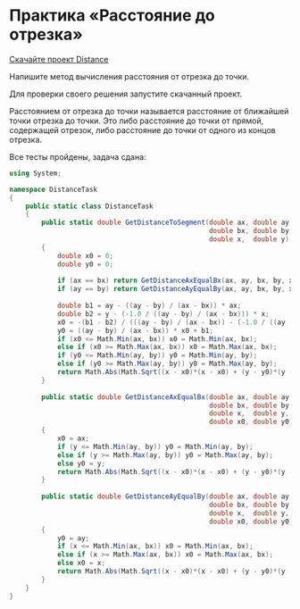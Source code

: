 # Практика «Расстояние до отрезка»

[Скачайте проект Distance](DistanceTask.zip)

Напишите метод вычисления расстояния от отрезка до точки.

Для проверки своего решения запустите скачанный проект.

Расстоянием от отрезка до точки называется расстояние от ближайшей точки отрезка до точки. Это либо расстояние до точки от прямой, содержащей отрезок, либо расстояние до точки от одного из концов отрезка.

Все тесты пройдены, задача сдана:
```cs
using System;

namespace DistanceTask
{
    public static class DistanceTask
    {
        public static double GetDistanceToSegment(double ax, double ay,
                                                  double bx, double by,
                                                  double x,  double y)
        {
            double x0 = 0;
            double y0 = 0;
    
            if (ax == bx) return GetDistanceAxEqualBx(ax, ay, bx, by, x, y, x0, y0);
            if (ay == by) return GetDistanceAyEqualBy(ax, ay, bx, by, x, y, x0, y0);
            
            double b1 = ay - ((ay - by) / (ax - bx)) * ax;
            double b2 = y - (-1.0 / ((ay - by) / (ax - bx))) * x;
            x0 = -(b1 - b2) / (((ay - by) / (ax - bx)) - (-1.0 / ((ay - by) / (ax - bx))));
            y0 = ((ay - by) / (ax - bx)) * x0 + b1;
            if (x0 <= Math.Min(ax, bx)) x0 = Math.Min(ax, bx);
            else if (x0 >= Math.Max(ax, bx)) x0 = Math.Max(ax, bx);
            if (y0 <= Math.Min(ay, by)) y0 = Math.Min(ay, by);
            else if (y0 >= Math.Max(ay, by)) y0 = Math.Max(ay, by);
            return Math.Abs(Math.Sqrt((x - x0)*(x - x0) + (y - y0)*(y - y0)));
        }
        
        public static double GetDistanceAxEqualBx(double ax, double ay,
                                                  double bx, double by,
                                                  double x,  double y,
                                                  double x0, double y0)
        {
            x0 = ax;
            if (y <= Math.Min(ay, by)) y0 = Math.Min(ay, by);
            else if (y >= Math.Max(ay, by)) y0 = Math.Max(ay, by);
            else y0 = y;
            return Math.Abs(Math.Sqrt((x - x0)*(x - x0) + (y - y0)*(y - y0)));
        }
    
        public static double GetDistanceAyEqualBy(double ax, double ay,
                                                  double bx, double by,
                                                  double x,  double y,
                                                  double x0, double y0)
        {
            y0 = ay;
            if (x <= Math.Min(ax, bx)) x0 = Math.Min(ax, bx);
            else if (x >= Math.Max(ax, bx)) x0 = Math.Max(ax, bx);
            else x0 = x;
            return Math.Abs(Math.Sqrt((x - x0)*(x - x0) + (y - y0)*(y - y0)));
        }
    }
}
```
